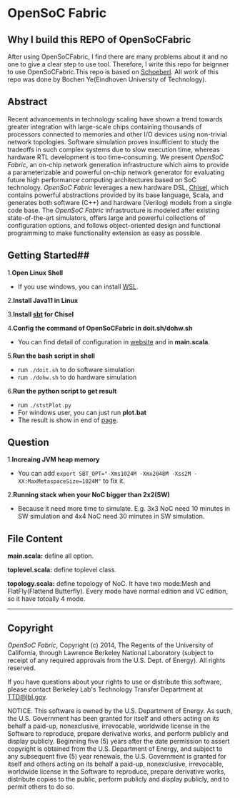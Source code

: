 OpenSoC Fabric
========
## Why I build this REPO of OpenSoCFabric
 After using OpenSoCFabric, I find there are many problems about it and no one to give a clear step to use tool. Therefore, I write this repo for beignner to use OpenSoCFabric.This repo is based on [Schoeberl](https://github.com/schoeberl/OpenSoCFabric). All work of this repo was done by Bochen Ye(Eindhoven University of Technology).

## Abstract ##
Recent advancements in technology scaling have shown a trend towards greater integration with large-scale chips containing thousands of processors connected to memories and other I/O devices using non-trivial network topologies. Software simulation proves insufficient to study the tradeoffs in such complex systems due to slow execution time, whereas hardware RTL development is too time-consuming. We present *OpenSoC Fabric*, an on-chip network generation infrastructure which aims to provide a parameterizable and powerful on-chip network generator for evaluating future high performance computing architectures based on SoC technology. *OpenSoC Fabric* leverages a new hardware DSL, [Chisel](http://chisel.eecs.berkeley.edu/), which contains powerful abstractions provided by its base language, Scala, and generates both software (C++) and hardware (Verilog) models from a single code base. The *OpenSoC Fabric* infrastructure is modeled after existing state-of-the-art simulators, offers large and powerful collections of configuration options, and follows object-oriented design and functional programming to make functionality extension as easy as possible.

## Getting Started##
1.**Open Linux Shell**
- If you use windows, you can install [WSL](https://learn.microsoft.com/en-us/windows/wsl/install).

2.**Install Java11 in Linux**

3.**Install [sbt](https://www.scala-sbt.org/) for Chisel**

4.**Config the command of OpenSoCFabric in doit.sh/dohw.sh**
- You can find detail of configuration in [website](https://github.com/LBL-CoDEx/OpenSoCFabric/wiki/Using-and-Compiling-OpenSoC-Fabric) and in **main.scala**.

5.**Run the bash script in shell**
- run ```./doit.sh``` to do software simulation
- run ```./dohw.sh``` to do hardware simulation

6.**Run the python script to get result**
- run ```./ststPlot.py```
- For windows user, you can just run **plot.bat**
- The result is show in end of [page](https://github.com/LBL-CoDEx/OpenSoCFabric/wiki/Using-and-Compiling-OpenSoC-Fabric).

## Question
1.**Increaing JVM heap memory**
- You can add ```export SBT_OPT="-Xms1024M -Xmx2048M -Xss2M -XX:MaxMetaspaceSize=1024M"``` to fix it.

2.**Running stack when your NoC bigger than 2x2(SW)**
- Because it need more time to simulate. E.g. 3x3 NoC need 10 minutes in SW simulation and 4x4 NoC need 30 minutes in SW simulation.

## File Content
**main.scala:** define all option.

**toplevel.scala:** define toplevel class.

**topology.scala:** define topology of NoC. It have two mode:Mesh and FlatFly(Flattend Butterfly). Every mode have normal edition and VC edition, so it have totoally 4 mode.

---
## Copyright ##
*OpenSoC Fabric*, Copyright (c) 2014, The Regents of the University of California, through Lawrence Berkeley National Laboratory (subject to receipt of any required approvals from the U.S. Dept. of Energy).  All rights reserved.

If you have questions about your rights to use or distribute this software, please contact Berkeley Lab's Technology Transfer Department at  TTD@lbl.gov.

NOTICE.  This software is owned by the U.S. Department of Energy.  As such, the U.S. Government has been granted for itself and others acting on its behalf a paid-up, nonexclusive, irrevocable, worldwide license in the Software to reproduce, prepare derivative works, and perform publicly and display publicly.  Beginning five (5) years after the date permission to assert copyright is obtained from the U.S. Department of Energy, and subject to any subsequent five (5) year renewals, the U.S. Government is granted for itself and others acting on its behalf a paid-up, nonexclusive, irrevocable, worldwide license in the Software to reproduce, prepare derivative works, distribute copies to the public, perform publicly and display publicly, and to permit others to do so.
